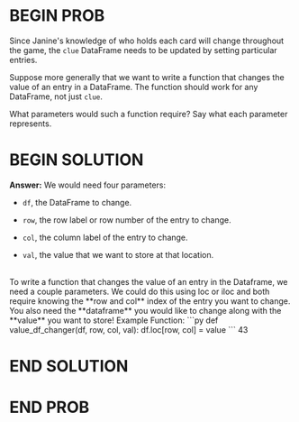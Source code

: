 # BEGIN PROB

Since Janine's knowledge of who holds each card will change throughout
the game, the `clue` DataFrame needs to be updated by setting particular
entries.

Suppose more generally that we want to write a function that changes the
value of an entry in a DataFrame. The function should work for any
DataFrame, not just `clue`.

What parameters would such a function require? Say what each parameter
represents.

# BEGIN SOLUTION

**Answer:** We would need four parameters:

-   `df`, the DataFrame to change.

-   `row`, the row label or row number of the entry to change.

-   `col`, the column label of the entry to change.

-   `val`, the value that we want to store at that location.
<br>
To write a function that changes the value of an entry in the Dataframe, we need a couple parameters. We could do this using loc or iloc and both require knowing the **row and col** index of the entry you want to change. You also need the **dataframe** you would like to change along with the **value** you want to store!
Example Function: 
```py
def value_df_changer(df, row, col, val):
    df.loc[row, col] = value
```
<average>43</average>

# END SOLUTION

# END PROB
